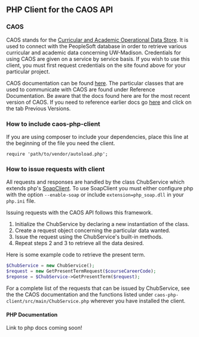 ## PHP Client for the CAOS API

### CAOS

CAOS stands for the [Curricular and Academic Operational Data Store](https://wiki.doit.wisc.edu/confluence/pages/viewpage.action?pageId=47562009). It is used to connect with the PeopleSoft database in order to retrieve various curricular and academic data concerning UW-Madison. Credentials for using CAOS are given on a service by service basis. If you wish to use this client, you must first request credentials on the site found above for your particular project.

CAOS documentation can be found [here](https://wiki.doit.wisc.edu/confluence/display/CHUB/CAOS+Documentation). The particular classes that are used to communicate with CAOS are found under Reference Documentation. Be aware that the docs found here are for the most recent version of CAOS. If you need to reference earlier docs go [here](https://wiki.doit.wisc.edu/confluence/pages/viewpage.action?pageId=47562009) and click on the tab Previous Versions.

### How to include caos-php-client

If you are using composer to include your dependencies, place this line at the beginning of the file you need the client.

```
require 'path/to/vendor/autoload.php';
```

### How to issue requests with client

All requests and responses are handled by the class ChubService which extends php's [SoapClient](http://php.net/manual/en/class.soapclient.php). To use SoapClient you must either configure php with the option `--enable-soap` or include `extension=php_soap.dll` in your `php.ini` file.

Issuing requests with the CAOS API follows this framework.

1.	Initialize the ChubService by declaring a new instantiation of the class.
2.	Create a request object concerning the particular data wanted.
3.	Issue the request using the ChubService's built-in methods.
4.	Repeat steps 2 and 3 to retrieve all the data desired.

Here is some example code to retrieve the present term.

``` php
$ChubService = new ChubService();
$request = new GetPresentTermRequest($courseCareerCode);
$reponse = $ChubService->GetPresentTerm($request); 
```

For a complete list of the requests that can be issued by ChubService, see the the CAOS documentation and the functions listed under `caos-php-client/src/main/ChubService.php` wherever you have installed the client.

#### PHP Documentation

Link to php docs coming soon!